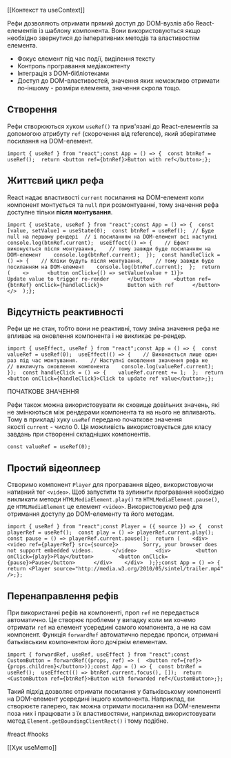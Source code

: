 [[Контекст та useContext]]

Рефи дозволяють отримати прямий доступ до DOM-вузлів або React-елементів із шаблону компонента. Вони використовуються якщо необхідно звернутися до імперативних методів та властивостям елемента.

-   Фокус елемент під час події, виділення тексту
-   Контроль програвання медіаконтенту
-   Інтеграція з DOM-бібліотеками
-   Доступ до DOM-властивостей, значення яких неможливо отримати по-іншому - розміри елемента, значення скрола тощо.

## Створення[​](https://textbook.edu.goit.global/react-zr7b4k/v1/uk/docs/lesson-08/user-ref#%D1%81%D1%82%D0%B2%D0%BE%D1%80%D0%B5%D0%BD%D0%BD%D1%8F "Пряме посилання на цей заголовок")

Рефи створюються хуком `useRef()` та прив'язані до React-елементів за допомогою атрибуту `ref` (скорочення від reference), який зберігатиме посилання на DOM-елемент.

```
import { useRef } from "react";const App = () => {  const btnRef = useRef();  return <button ref={btnRef}>Button with ref</button>;};
```

## Життєвий цикл рефа[​](https://textbook.edu.goit.global/react-zr7b4k/v1/uk/docs/lesson-08/user-ref#%D0%B6%D0%B8%D1%82%D1%82%D1%94%D0%B2%D0%B8%D0%B9-%D1%86%D0%B8%D0%BA%D0%BB-%D1%80%D0%B5%D1%84%D0%B0 "Пряме посилання на цей заголовок")

React надає властивості `current` посилання на DOM-елемент коли компонент монтується та `null` при розмонтуванні, тому значення рефа доступне тільки **після монтування**.

```
import { useState, useRef } from "react";const App = () => {  const [value, setValue] = useState(0);  const btnRef = useRef();  // Буде null на першому рендері  // і посиланням на DOM-елемент всі наступні  console.log(btnRef.current);  useEffect(() => {    // Ефект виконується після монтування,    // тому завжди буде посиланням на DOM-елемент    console.log(btnRef.current);  });  const handleClick = () => {    // Кліки будуть після монтування,    // тому завжди буде посиланням на DOM-елемент    console.log(btnRef.current);  };  return (    <>      <button onClick={() => setValue(value + 1)}>        Update value to trigger re-render      </button>      <button ref={btnRef} onClick={handleClick}>        Button with ref      </button>    </>  );};
```

## Відсутність реактивності[​](https://textbook.edu.goit.global/react-zr7b4k/v1/uk/docs/lesson-08/user-ref#%D0%B2%D1%96%D0%B4%D1%81%D1%83%D1%82%D0%BD%D1%96%D1%81%D1%82%D1%8C-%D1%80%D0%B5%D0%B0%D0%BA%D1%82%D0%B8%D0%B2%D0%BD%D0%BE%D1%81%D1%82%D1%96 "Пряме посилання на цей заголовок")

Рефи це не стан, тобто вони не реактивні, тому зміна значення рефа не впливає на оновлення компонента і не викликає ре-рендер.

```
import { useEffect, useRef } from "react";const App = () => {  const valueRef = useRef(0);  useEffect(() => {    // Виконається лише один раз під час монтування.    // Наступні оновлення значення рефа не    // викличуть оновлення компонента    console.log(valueRef.current);  });  const handleClick = () => {    valueRef.current += 1;  };  return <button onClick={handleClick}>Click to update ref value</button>;};
```

ПОЧАТКОВЕ ЗНАЧЕННЯ

Рефи також можна використовувати як сховище довільних значень, які не змінюються між рендерами компонента та на нього не впливають. Тому в прикладі хуку `useRef` передано початкове значення якості `current` - число 0. Ця можливість використовується для класу завдань при створенні складніших компонентів.

```
const valueRef = useRef(0);
```

## Простий відеоплеєр[​](https://textbook.edu.goit.global/react-zr7b4k/v1/uk/docs/lesson-08/user-ref#%D0%BF%D1%80%D0%BE%D1%81%D1%82%D0%B8%D0%B9-%D0%B2%D1%96%D0%B4%D0%B5%D0%BE%D0%BF%D0%BB%D0%B5%D1%94%D1%80 "Пряме посилання на цей заголовок")

Створимо компонент `Player` для програвання відео, використовуючи нативний тег `<video>`. Щоб запустити та зупинити програвання необхідно викликати методи `HTMLMediaElement.play()` та `HTMLMediaElement.pause()`, де `HTMLMediaElement` це елемент `<video>`. Використовуємо реф для отримання доступу до DOM-елементу та його методам.

```
import { useRef } from "react";const Player = ({ source }) => {  const playerRef = useRef();  const play = () => playerRef.current.play();  const pause = () => playerRef.current.pause();  return (    <div>      <video ref={playerRef} src={source}>        Sorry, your browser does not support embedded videos.      </video>      <div>        <button onClick={play}>Play</button>        <button onClick={pause}>Pause</button>      </div>    </div>  );};const App = () => {  return <Player source="http://media.w3.org/2010/05/sintel/trailer.mp4" />;};
```

## Перенаправлення рефів[​](https://textbook.edu.goit.global/react-zr7b4k/v1/uk/docs/lesson-08/user-ref#%D0%BF%D0%B5%D1%80%D0%B5%D0%BD%D0%B0%D0%BF%D1%80%D0%B0%D0%B2%D0%BB%D0%B5%D0%BD%D0%BD%D1%8F-%D1%80%D0%B5%D1%84%D1%96%D0%B2 "Пряме посилання на цей заголовок")

При використанні рефів на компоненті, проп `ref` не передається автоматично. Це створює проблеми у випадку коли ми хочемо отримати `ref` на елемент усередині самого компонента, а не на сам компонент. Функція `forwardRef` автоматично передає пропси, отримані батьківським компонентом його дочірнім елементам.

```
import { forwardRef, useRef, useEffect } from "react";const CustomButton = forwardRef((props, ref) => (  <button ref={ref}>{props.children}</button>));const App = () => {  const btnRef = useRef();  useEffect(() => btnRef.current.focus(), []);  return <CustomButton ref={btnRef}>Button with forwarded ref</CustomButton>;};
```

Такий підхід дозволяє отримати посилання у батьківському компоненті на DOM-елемент усередині іншого компонента. Наприклад, ви створюєте галерею, так можна отримати посилання на DOM-елементи поза них і працювати з їх властивостями, наприклад використовувати метод `Element.getBoundingClientRect()` і тому подібне.

#react #hooks 

[[Хук useMemo]]
